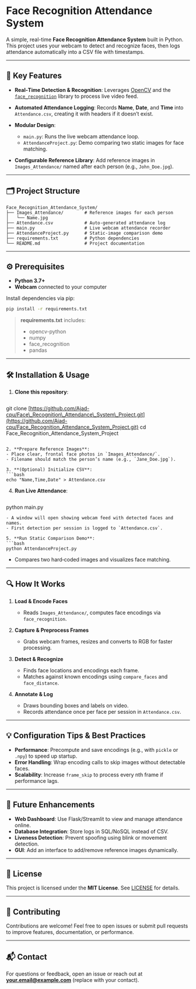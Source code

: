 # Face Recognition Attendance System

A simple, real-time **Face Recognition Attendance System** built in Python. This project uses your webcam to detect and recognize faces, then logs attendance automatically into a CSV file with timestamps.

---

## 🚀 Key Features

* **Real‑Time Detection & Recognition**: Leverages [OpenCV](https://opencv.org/) and the [`face_recognition`](https://github.com/ageitgey/face_recognition) library to process live video feed.
* **Automated Attendance Logging**: Records **Name**, **Date**, and **Time** into `Attendance.csv`, creating it with headers if it doesn’t exist.
* **Modular Design**:

  * `main.py`: Runs the live webcam attendance loop.
  * `AttendanceProject.py`: Demo comparing two static images for face matching.
* **Configurable Reference Library**: Add reference images in `Images_Attendance/` named after each person (e.g., `John_Doe.jpg`).

---

## 🗂️ Project Structure

```
Face_Recognition_Attendance_System/
├── Images_Attendance/        # Reference images for each person
│   └── Name.jpg
├── Attendance.csv            # Auto-generated attendance log
├── main.py                   # Live webcam attendance recorder
├── AttendanceProject.py      # Static-image comparison demo
├── requirements.txt          # Python dependencies
└── README.md                 # Project documentation
```

---

## ⚙️ Prerequisites

* **Python 3.7+**
* **Webcam** connected to your computer

Install dependencies via pip:

```bash
pip install -r requirements.txt
```

> **requirements.txt** includes:
>
> * opencv-python
> * numpy
> * face\_recognition
> * pandas

---

## 🛠️ Installation & Usage

1. **Clone this repository**:

   ```bash
   ```

git clone [https://github.com/Ajad-cpu/Face\_Recognition\_Attendance\_System\_Project.git](https://github.com/Ajad-cpu/Face_Recognition_Attendance_System_Project.git)
cd Face\_Recognition\_Attendance\_System\_Project

````

2. **Prepare Reference Images**:
- Place clear, frontal face photos in `Images_Attendance/`.
- Filename should match the person’s name (e.g., `Jane_Doe.jpg`).

3. **(Optional) Initialize CSV**:
```bash
echo "Name,Time,Date" > Attendance.csv
````

4. **Run Live Attendance**:

   ```bash
   ```

python main.py

````
- A window will open showing webcam feed with detected faces and names.
- First detection per session is logged to `Attendance.csv`.

5. **Run Static Comparison Demo**:
```bash
python AttendanceProject.py
````

* Compares two hard‑coded images and visualizes face matching.

---

## 🔍 How It Works

1. **Load & Encode Faces**

   * Reads `Images_Attendance/`, computes face encodings via `face_recognition`.
2. **Capture & Preprocess Frames**

   * Grabs webcam frames, resizes and converts to RGB for faster processing.
3. **Detect & Recognize**

   * Finds face locations and encodings each frame.
   * Matches against known encodings using `compare_faces` and `face_distance`.
4. **Annotate & Log**

   * Draws bounding boxes and labels on video.
   * Records attendance once per face per session in `Attendance.csv`.

---

## 💡 Configuration Tips & Best Practices

* **Performance**: Precompute and save encodings (e.g., with `pickle` or `.npy`) to speed up startup.
* **Error Handling**: Wrap encoding calls to skip images without detectable faces.
* **Scalability**: Increase `frame_skip` to process every nth frame if performance lags.

---

## 🔧 Future Enhancements

* **Web Dashboard**: Use Flask/Streamlit to view and manage attendance online.
* **Database Integration**: Store logs in SQL/NoSQL instead of CSV.
* **Liveness Detection**: Prevent spoofing using blink or movement detection.
* **GUI**: Add an interface to add/remove reference images dynamically.

---

## 📄 License

This project is licensed under the **MIT License**. See [LICENSE](LICENSE) for details.

---

## 🤝 Contributing

Contributions are welcome! Feel free to open issues or submit pull requests to improve features, documentation, or performance.

---

## 📬 Contact

For questions or feedback, open an issue or reach out at **[your.email@example.com](mailto:your.email@example.com)** (replace with your contact).
